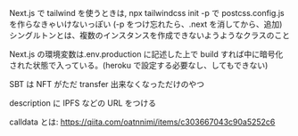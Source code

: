 Next.js で tailwind を使うときは, npx tailwindcss init -p で postcss.config.js を作らなきゃいけないっぽい
(-p をつけ忘れたら、.next を消してから、追加)
シングルトンとは、複数のインスタンスを作成できないようようなクラスのこと

Next.js の環境変数は.env.production に記述した上で build すれば中に暗号化された状態で入っている。(heroku で設定する必要なし、してもできない)

SBT は NFT がただ transfer 出来なくなっただけのやつ

description に IPFS などの URL をつける

calldata とは: https://qiita.com/oatnnimi/items/c303667043c90a5252c6
